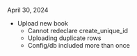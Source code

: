 April 30, 2024
- Upload new book
    - Cannot redeclare create_unique_id
    - Uploading duplicate rows
    - Config/db included more than once